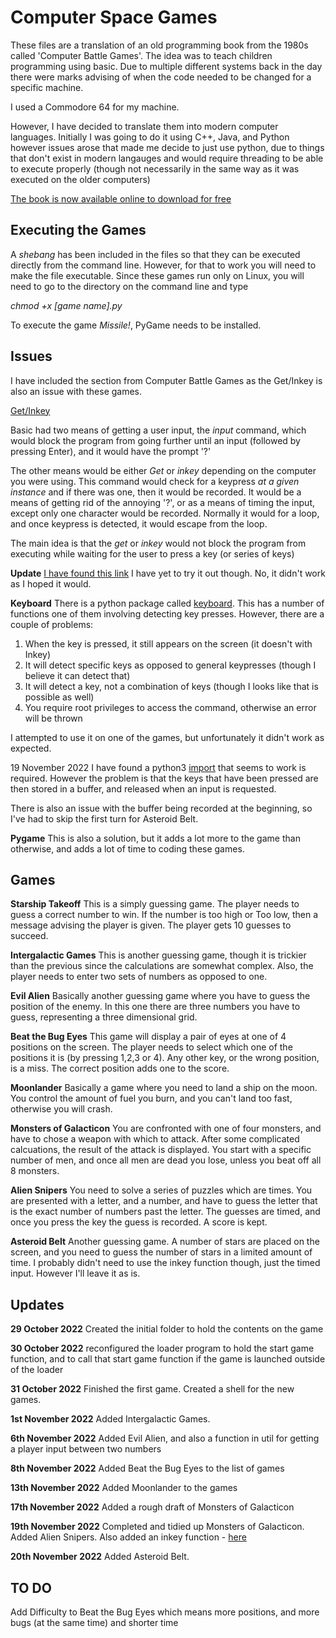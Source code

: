# Computer Space Games

These files are a translation of an old programming book from the 1980s
called 'Computer Battle Games'. The idea was to teach children programming
using basic. Due to multiple different systems back in the day there were marks
advising of when the code needed to be changed for a specific machine.

I used a Commodore 64 for my machine.

However, I have decided to translate them into modern computer languages. Initially
I was going to do it using C++, Java, and Python however issues arose that made me
decide to just use python, due to things that don't exist in modern langauges and would
require threading to be able to execute properly (though not necessarily in the same way
as it was executed on the older computers)

[The book is now available online to download for free](https://drive.google.com/file/d/0Bxv0SsvibDMTNlMwTi1PTlVxc2M/view?resourcekey=0-kaU6eyAmIVhT3_H8RkHfHA)

## Executing the Games

A *shebang* has been included in the files so that they can be executed directly from the
command line. However, for that to work you will need to make the file executable. Since these
games run only on Linux, you will need to go to the directory on the command line and type

*chmod +x [game name].py*

To execute the game *Missile!*, PyGame needs to be installed.

## Issues

I have included the section from Computer Battle Games as the Get/Inkey is also an issue with these games.

<ins>Get/Inkey</ins>

Basic had two means of getting a user input, the *input* command, which would block the
program from going further until an input (followed by pressing Enter), and it would 
have the prompt '?'

The other means would be either *Get* or *inkey* depending on the computer you were using. This
command would check for a keypress *at a given instance* and if there was one, then it would be recorded.
It would be a means of getting rid of the annoying '?', or as a means of timing the input, except
only one character would be recorded. Normally it would for a loop, and once keypress is detected, it
would escape from the loop.

The main idea is that the *get* or *inkey* would not block the program from executing while waiting
for the user to press a key (or series of keys)

**Update**
[I have found this link](https://stackoverflow.com/questions/60896414/python-preferably-3-equivalent-to-inkey)
I have yet to try it out though.
No, it didn't work as I hoped it would.

**Keyboard**
There is a python package called [keyboard](https://pypi.org/project/keyboard/). This has a number of functions
one of them involving detecting key presses. However, there are a couple of problems:

1) When the key is pressed, it still appears on the screen (it doesn't with Inkey)
2) It will detect specific keys as opposed to general keypresses (though I believe it can detect that)
3) It will detect a key, not a combination of keys (though I looks like that is possible as well)
4) You require root privileges to access the command, otherwise an error will be thrown

I attempted to use it on one of the games, but unfortunately it didn't work as expected.

19 November 2022
I have found a python3 [import](https://pypi.org/project/pynput/) that seems to work is required. However
the problem is that the keys that have been pressed are then stored in a buffer, and released when an input is
requested.

There is also an issue with the buffer being recorded at the beginning, so I've had to skip the first turn 
for Asteroid Belt.

**Pygame**
This is also a solution, but it adds a lot more to the game than otherwise, and adds a lot of time to coding these
games.

## Games

**Starship Takeoff**
This is a simply guessing game. The player needs to guess a correct number to win. If the number is too high or
Too low, then a message advising the player is given. The player gets 10 guesses to succeed.

**Intergalactic Games**
This is another guessing game, though it is trickier than the previous since the calculations are somewhat complex.
Also, the player needs to enter two sets of numbers as opposed to one.

**Evil Alien**
Basically another guessing game where you have to guess the position of the enemy. In this one there are three numbers
you have to guess, representing a three dimensional grid.

**Beat the Bug Eyes**
This game will display a pair of eyes at one of 4 positions on the screen. The player needs to select which one of the
positions it is (by pressing 1,2,3 or 4). Any other key, or the wrong position, is a miss. The correct position adds
one to the score.

**Moonlander**
Basically a game where you need to land a ship on the moon. You control the amount of fuel you burn, and you can't land too fast, otherwise you will crash.

**Monsters of Galacticon**
You are confronted with one of four monsters, and have to chose a weapon with which to attack. After some complicated
calcuations, the result of the attack is displayed. You start with a specific number of men, and once all men are dead
you lose, unless you beat off all 8 monsters.

**Alien Snipers**
You need to solve a series of puzzles which are times. You are presented with a letter, and a number, and have to guess
the letter that is the exact number of numbers past the letter. The guesses are timed, and once you press the key
the guess is recorded. A score is kept.

**Asteroid Belt**
Another guessing game. A number of stars are placed on the screen, and you need to guess the number of stars in
a limited amount of time. I probably didn't need to use the inkey function though, just the timed input. However
I'll leave it as is.

## Updates
**29 October 2022**
Created the initial folder to hold the contents on the game

**30 October 2022**
reconfigured the loader program to hold the start game function, and to call that start game function if the game
is launched outside of the loader

**31 October 2022**
Finished the first game. Created a shell for the new games.

**1st November 2022**
Added Intergalactic Games.

**6th November 2022**
Added Evil Alien, and also a function in util for getting a player input between two numbers

**8th November 2022**
Added Beat the Bug Eyes to the list of games

**13th November 2022**
Added Moonlander to the games

**17th November 2022**
Added a rough draft of Monsters of Galacticon

**19th November 2022**
Completed and tidied up Monsters of Galacticon.
Added Alien Snipers.
Also added an inkey function - [here](https://pypi.org/project/pynput/)

**20th November 2022**
Added Asteroid Belt.

## TO DO
Add Difficulty to Beat the Bug Eyes which means more positions, and more bugs (at the same time) and shorter time